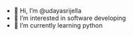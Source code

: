 - 👋 Hi, I’m @udayasrijella
- 👀 I’m interested in software developing
- 🌱 I’m currently learning python

<!---
udayasrijella/udayasrijella is a ✨ special ✨ repository because its `README.md` (this file) appears on your GitHub profile.
You can click the Preview link to take a look at your changes.
--->
